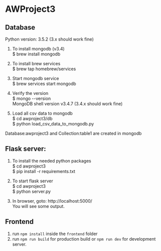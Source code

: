 # AWProject3

## Database
Python version: 3.5.2 (3.x should work fine)

1. To install mongodb (v3.4)  
$ brew install mongodb

2. To install brew services   
$ brew tap homebrew/services

3. Start mongodb service  
$ brew services start mongodb

4. Verify the version  
$ mongo --version  
MongoDB shell version v3.4.7 (3.4.x should work fine)  

5. Load all csv data to mongodb  
$ cd awproject3/db  
$ python load_csv_data_to_mongodb.py  

Database:awproject3 and Collection:table1 are created in mongodb  

## Flask server:  
1. To install the needed python packages  
$ cd awproject3  
$ pip install -r requirements.txt  

2. To start flask server  
$ cd awproject3  
$ python server.py  

3. In browser, goto: http://localhost:5000/  
You will see some output.  

## Frontend 
1. run `npm install` inside the `frontend` folder
2. run `npm run build` for production build or `npm run dev` for development server.

